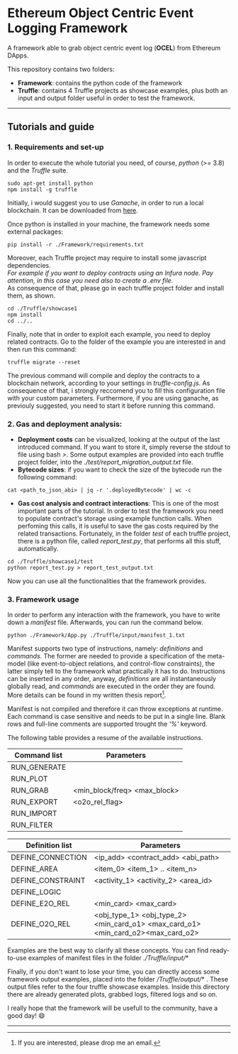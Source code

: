 # Ethereum Object Centric Event Logging Framework

A framework able to grab object centric event log (**OCEL**) from Ethereum DApps.

This repository contains two folders:
- **Framework**:
 contains the python code of the framework 
- **Truffle**:
 contains 4 Truffle projects as showcase examples, plus both an input and output folder useful in order to test the framework.

---

## **Tutorials and guide**

### **1. Requirements and set-up**

In order to execute the whole tutorial you need, of course, *python* (>= 3.8) and the *Truffle* suite.
```
sudo apt-get install python
npm install -g truffle
```
Initially, i would suggest you to use *Ganache*, in order to run a local blockchain. It can be downloaded from [here](https://trufflesuite.com/docs/ganache/quickstart/).

Once python is installed in your machine, the framework needs some external packages:
```
pip install -r ./Framework/requirements.txt
```
Moreover, each Truffle project may require to install some javascript dependencies. <br>*For example if you want to deploy contracts using an Infura node. Pay attention, in this case you need also to create a .env file.*<br>
As consequence of that, please go in each truffle project folder and install them, as shown.
```
cd ./Truffle/showcase1
npm install
cd ../..
```
Finally, note that in order to exploit each example, you need to deploy related contracts. Go to the folder of the example you are interested in and then run this command:
```
truffle migrate --reset
```
The previous command will compile and deploy the contracts to a blockchain network, according to your settings in *truffle-config.js*. As consequence of that, i strongly reccomend you to fill this configuration file with your custom parameters. Furthermore, if you are using ganache, as previouly suggested, you need to start it before running this command.

### **2. Gas and deployment analysis:**

- **Deployment costs** can be visualized, looking at the output of the last introduced command. If you want to store it, simply reverse the stdout to file using bash *>*. Some output examples are provided into each truffle project folder, into the *./test/report_migration_output.txt* file.
- **Bytecode sizes**: if you want to check the size of the bytecode run the following command:
```
cat <path_to_json_abi> | jq -r '.deployedBytecode' | wc -c
```
- **Gas cost analysis and contract interactions**: This is one of the most important parts of the tutorial. In order to test the framework you need to populate contract's storage using example function calls. When perfoming this calls, it is useful to save the gas costs required by the related transactions. Fortunately, in the folder *test* of each truffle project, there is a python file, called *report_test.py*, that performs all this stuff, automatically.
```
cd ./Truffle/showcase1/test
python report_test.py > report_test_output.txt
```
Now you can use all the functionalities that the framework provides.

### **3. Framework usage**

In order to perform any interaction with the framework, you have to write down a *manifest* file. Afterwards, you can run the command below.
```
python ./Framework/App.py ./Truffle/input/manifest_1.txt
```

Manifest supports two type of instructions, namely: *definitions* and *commands*. The former are needed to provide a specification of the meta-model (like event-to-object relations, and control-flow constraints), the latter simply tell to the framework what practically it has to do.
Instructions can be inserted in any order, anyway, *definitions* are all instantaneously globally read, and *commands* are executed in the order they are found.
More details can be found in my written thesis report[^1].

Manifest is not compiled and therefore it can throw exceptions at runtime.
Each command is case sensitive and needs to be put in a single line. Blank rows and full-line comments are supported trought the *'%'* keyword.

The following table provides a resume of the available instructions.

| Command list | Parameters |
| --- | --- |
| RUN_GENERATE | <filename> <mode>| 
| RUN_PLOT|  <area> <path> <theme>| 
| RUN_GRAB| <mode> <min_block/freq> <max_block>| 
| RUN_EXPORT|  <format> <filename> <o2o_rel_flag>| 
| RUN_IMPORT|  <path>| 
| RUN_FILTER| 

| Definition list | Parameters| 
| --- | --- |
| DEFINE_CONNECTION | <id> <ip_add> <contract_add> <abi_path>| 
| DEFINE_AREA | <id> <item_0> <item_1> .. <item_n>| 
| DEFINE_CONSTRAINT | <type> <activity_1> <activity_2> <area_id>| 
| DEFINE_LOGIC | <path> <mode>| 
| DEFINE_E2O_REL|  <activity> <type> <min_card> <max_card>| 
| DEFINE_O2O_REL | <obj_type_1> <obj_type_2> <min_card_o1> <max_card_o1> <min_card_o2><max_card_o2>| 

[^1]: If you are interested, please drop me an email.

Examples are the best way to clarify all these concepts. You can find ready-to-use examples of manifest files in the folder *./Truffle/input/**

Finally, if you don't want to lose your time, you can directly access some framework output examples, placed into the folder */Truffle/output/** . These output files refer to the four truffle showcase examples. Inside this directory there are already generated plots, grabbed logs, filtered logs and so on.

I really hope that the framework will be usefull to the community, have a good day! :smile:

---